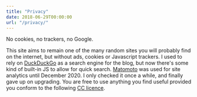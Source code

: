 ```yaml
---
title: "Privacy"
date: 2018-06-29T00:00:00
url: "/privacy/"
---
```


No cookies, no trackers, no Google.

This site aims to remain one of the many random sites you will probably find on the internet, but without ads, cookies or Javascript trackers. I used to rely on [DuckDuckGo](https://duckduckgo.com) as a search engine for the blog, but now there's some kind of built-in JS to allow for quick search. [Matomoto](https://matomo.org) was used for site analytics until December 2020. I only checked it once a while, and finally gave up on upgrading. You are free to use anything you find useful provided you conform to the following [CC licence](https://creativecommons.org/licenses/by-nc-nd/4.0/).
